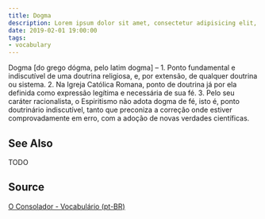 ```yaml
---
title: Dogma
description: Lorem ipsum dolor sit amet, consectetur adipisicing elit, sed do eiusmod tempor incididunt ut labore et dolore magna aliqua.  TODO
date: 2019-02-01 19:00:00
tags:
- vocabulary
---
```


Dogma [do grego dógma, pelo latim dogma] – 1. Ponto fundamental e indiscutível de uma doutrina religiosa, e, por extensão, de qualquer doutrina ou sistema. 2. Na Igreja Católica Romana, ponto de doutrina já por ela definida como expressão legítima e necessária de sua fé. 3. Pelo seu caráter racionalista, o Espiritismo não adota dogma de fé, isto é, ponto doutrinário indiscutível, tanto que preconiza a correção onde estiver comprovadamente em erro, com a adoção de novas verdades científicas.

## See Also
TODO

## Source
[O Consolador - Vocabulário (pt-BR)](http://www.oconsolador.com.br/linkfixo/vocabulario/principal.html)


